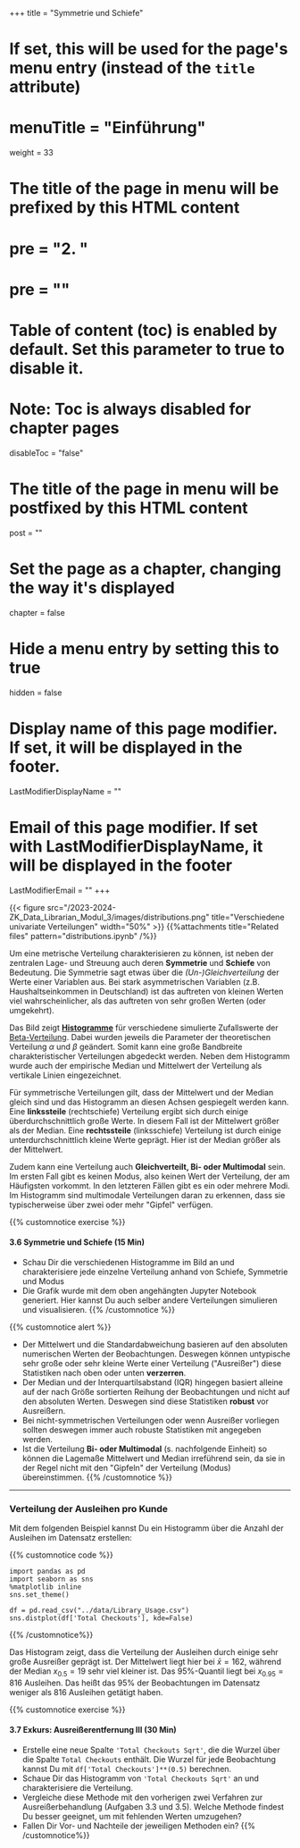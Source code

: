 +++
title = "Symmetrie und Schiefe"
# If set, this will be used for the page's menu entry (instead of the `title` attribute)
# menuTitle = "Einführung"
weight = 33
# The title of the page in menu will be prefixed by this HTML content
# pre = "<b>2. </b>"
# pre = "<i class='fab fa-github'></i>"
# Table of content (toc) is enabled by default. Set this parameter to true to disable it.
# Note: Toc is always disabled for chapter pages
disableToc = "false"

# The title of the page in menu will be postfixed by this HTML content
post = ""
# Set the page as a chapter, changing the way it's displayed
chapter = false
# Hide a menu entry by setting this to true
hidden = false
# Display name of this page modifier. If set, it will be displayed in the footer.
LastModifierDisplayName = ""
# Email of this page modifier. If set with LastModifierDisplayName, it will be displayed in the footer
LastModifierEmail = ""
+++

{{< figure src="/2023-2024-ZK_Data_Librarian_Modul_3/images/distributions.png" title="Verschiedene univariate  Verteilungen" width="50%" >}}
{{%attachments title="Related files"
pattern="distributions.ipynb" /%}}

Um eine metrische Verteilung charakterisieren zu können, ist neben der zentralen Lage- und Streuung auch deren **Symmetrie** und **Schiefe** von Bedeutung. Die Symmetrie sagt etwas über die *(Un-)Gleichverteilung* der Werte einer Variablen aus. Bei stark asymmetrischen Variablen (z.B. Haushaltseinkommen in Deutschland) ist das auftreten von kleinen Werten viel wahrscheinlicher, als das auftreten von sehr großen Werten (oder umgekehrt).

Das Bild zeigt [**Histogramme**](https://de.wikipedia.org/wiki/Histogramm) für verschiedene simulierte Zufallswerte der [Beta-Verteilung](https://de.wikipedia.org/wiki/Beta-Verteilung). Dabei wurden jeweils die Parameter der theoretischen Verteilung $\alpha$ und $\beta$ geändert. Somit kann eine große Bandbreite charakteristischer Verteilungen abgedeckt werden. Neben dem Histogramm wurde auch der empirische Median und Mittelwert der Verteilung als vertikale Linien eingezeichnet.

Für symmetrische Verteilungen gilt, dass der Mittelwert und der Median gleich sind und das Histogramm an diesen Achsen gespiegelt werden kann. Eine **linkssteile** (rechtschiefe) Verteilung ergibt sich durch einige überdurchschnittlich große Werte. In diesem Fall ist der Mittelwert größer als der Median. Eine **rechtssteile** (linksschiefe) Verteilung ist durch einige unterdurchschnittlich kleine Werte geprägt. Hier ist der Median größer als der Mittelwert.

Zudem kann eine Verteilung auch **Gleichverteilt, Bi- oder Multimodal** sein. Im ersten Fall gibt es keinen Modus, also keinen Wert der Verteilung, der am Häufigsten vorkommt. In den letzteren Fällen gibt es ein oder mehrere Modi. Im Histogramm sind multimodale Verteilungen daran zu erkennen, dass sie typischerweise über zwei oder mehr "Gipfel" verfügen.


{{% customnotice exercise %}}

#### 3.6 Symmetrie und Schiefe (15 Min)
- Schau Dir die verschiedenen Histogramme im Bild an und charakterisiere jede einzelne Verteilung anhand von Schiefe, Symmetrie und Modus
- Die Grafik wurde mit dem oben angehängten Jupyter Notebook generiert. Hier kannst Du auch selber andere Verteilungen simulieren und visualisieren.
{{% /customnotice %}}

{{% customnotice alert %}}
- Der Mittelwert und die Standardabweichung basieren auf den absoluten numerischen Werten der Beobachtungen. Deswegen können untypische sehr große oder sehr kleine Werte einer Verteilung ("Ausreißer") diese Statistiken nach oben oder unten **verzerren**.
- Der Median und der Interquartilsabstand (IQR) hingegen basiert alleine auf der nach Größe sortierten Reihung der Beobachtungen und nicht auf den absoluten Werten. Deswegen sind diese Statistiken **robust** vor Ausreißern.
- Bei nicht-symmetrischen Verteilungen oder wenn Ausreißer vorliegen sollten deswegen immer auch robuste Statistiken mit angegeben werden.
- Ist die Verteilung **Bi- oder Multimodal** (s. nachfolgende Einheit) so können die Lagemaße Mittelwert und Median irreführend sein, da sie in der Regel nicht mit den "Gipfeln" der Verteilung (Modus) übereinstimmen.
{{% /customnotice %}}

---

### Verteilung der Ausleihen pro Kunde

Mit dem folgenden Beispiel kannst Du ein Histogramm über die Anzahl der Ausleihen im Datensatz erstellen:

{{% customnotice code %}}
```
import pandas as pd
import seaborn as sns
%matplotlib inline
sns.set_theme()

df = pd.read_csv("../data/Library_Usage.csv")
sns.distplot(df['Total Checkouts'], kde=False)
```
{{% /customnotice%}}

Das Histogram zeigt, dass die Verteilung der Ausleihen durch einige sehr große Ausreißer geprägt ist. Der Mittelwert liegt hier bei $\bar{x} = 162$, während der Median $x_{0.5} = 19$ sehr viel kleiner ist. Das 95%-Quantil liegt bei $x_{0.95} = 816$ Ausleihen. Das heißt das 95% der Beobachtungen im Datensatz weniger als 816 Ausleihen getätigt haben.

{{% customnotice exercise %}}

#### 3.7 Exkurs: Ausreißerentfernung III (30 Min)

- Erstelle eine neue Spalte `'Total Checkouts Sqrt'`, die die Wurzel über die Spalte `Total Checkouts` enthält. Die Wurzel für jede Beobachtung kannst Du mit `df['Total Checkouts']**(0.5)` berechnen.
- Schaue Dir das Histogramm von `'Total Checkouts Sqrt'` an und charakterisiere die Verteilung.
- Vergleiche diese Methode mit den vorherigen zwei Verfahren zur Ausreißerbehandlung (Aufgaben 3.3 und 3.5). Welche Methode findest Du besser geeignet, um mit fehlenden Werten umzugehen? 
- Fallen Dir Vor- und Nachteile der jeweiligen Methoden ein?
{{% /customnotice%}}
